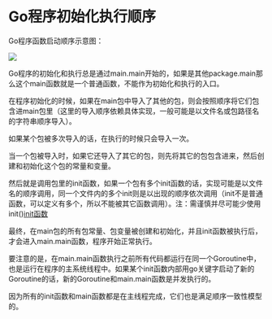 # Go程序初始化执行顺序

Go程序函数启动顺序示意图：

![](https://image-1258252302.cos.ap-beijing.myqcloud.com/webp)

Go程序的初始化和执行总是通过main.main开始的，如果是其他package.main那么这个main函数就是一个普通函数，不能作为初始化和执行的入口。

在程序初始化的时候，如果在main包中导入了其他的包，则会按照顺序将它们包含进main包里（这里的导入顺序依赖具体实现，一般可能是以文件名或包路径名的字符串顺序导入）。

如果某个包被多次导入的话，在执行的时候只会导入一次。

当一个包被导入时，如果它还导入了其它的包，则先将其它的包包含进来，然后创建和初始化这个包的常量和变量。

然后就是调用包里的init函数，如果一个包有多个init函数的话，实现可能是以文件名的顺序调用，同一个文件内的多个init则是以出现的顺序依次调用（init不是普通函数，可以定义有多个，所以不能被其它函数调用）。注：需谨慎并尽可能少使用init()[init函数](init函数.md "init函数")

最终，在main包的所有包常量、包变量被创建和初始化，并且init函数被执行后，才会进入main.main函数，程序开始正常执行。

要注意的是，在main.main函数执行之前所有代码都运行在同一个Goroutine中，也是运行在程序的主系统线程中。如果某个init函数内部用go关键字启动了新的Goroutine的话，新的Goroutine和main.main函数是并发执行的。

因为所有的init函数和main函数都是在主线程完成，它们也是满足顺序一致性模型的。

